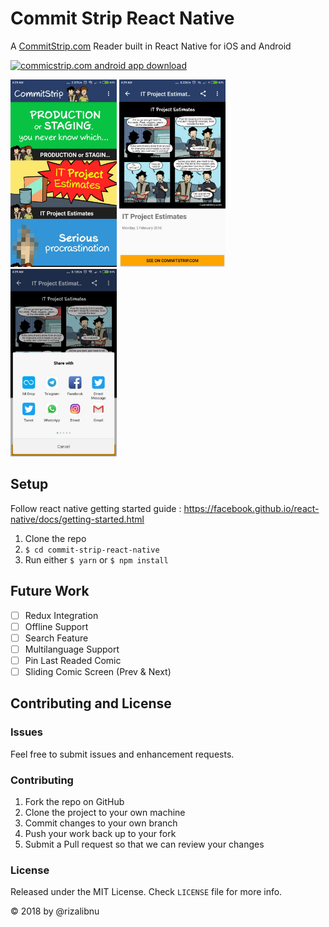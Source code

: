 # Commit Strip React Native
A [CommitStrip.com](https://www.commicstrip.com) Reader built in React Native for iOS and Android

[![commicstrip.com android app download](https://play.google.com/intl/en_us/badges/images/generic/en_badge_web_generic.png "google play")
](http://bit.ly/commitstripapp)

<img src="assets/screenshot-1.jpg" width="170" height="300" /> <img src="assets/screenshot-2.jpg" width="170" height="300" /> <img src="assets/screenshot-3.jpg" width="170" height="300" />

## Setup

Follow react native getting started guide : https://facebook.github.io/react-native/docs/getting-started.html

1. Clone the repo
2. `$ cd commit-strip-react-native`
3. Run either `$ yarn` or `$ npm install`

## Future Work

- [ ] Redux Integration
- [ ] Offline Support
- [ ] Search Feature
- [ ] Multilanguage Support
- [ ] Pin Last Readed Comic
- [ ] Sliding Comic Screen (Prev & Next)

## Contributing and License

### Issues

Feel free to submit issues and enhancement requests.

### Contributing

1. Fork the repo on GitHub
2. Clone the project to your own machine
3. Commit changes to your own branch
4. Push your work back up to your fork
5. Submit a Pull request so that we can review your changes

### License

Released under the MIT License. Check `LICENSE` file for more info.

&copy; 2018 by @rizalibnu